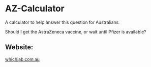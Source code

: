 # AZ-Calculator
A calculator to help answer this question for Australians: 

Should I get the AstraZeneca vaccine, or wait until Pfizer is available?

## Website:
[whichjab.com.au](www.whichjab.com.au)
